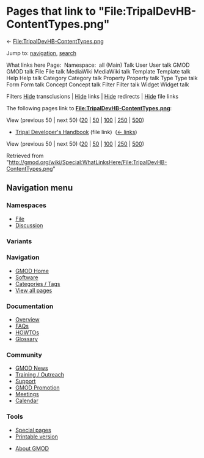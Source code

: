 <div id="mw-page-base" class="noprint">

</div>

<div id="mw-head-base" class="noprint">

</div>

<div id="content" class="mw-body" role="main">

<span id="top"></span>

<div id="mw-js-message" style="display:none;">

</div>



# <span dir="auto">Pages that link to "File:TripalDevHB-ContentTypes.png"</span>

<div id="bodyContent">

<div id="contentSub">

←
[File:TripalDevHB-ContentTypes.png](/wiki/File:TripalDevHB-ContentTypes.png "File:TripalDevHB-ContentTypes.png")

</div>

<div id="jump-to-nav" class="mw-jump">

Jump to: [navigation](#mw-navigation), [search](#p-search)

</div>

<div id="mw-content-text">

What links here Page:  Namespace:  all (Main) Talk User User talk GMOD
GMOD talk File File talk MediaWiki MediaWiki talk Template Template talk
Help Help talk Category Category talk Property Property talk Type Type
talk Form Form talk Concept Concept talk Filter Filter talk Widget
Widget talk

Filters
[Hide](/mediawiki/index.php?title=Special:WhatLinksHere/File:TripalDevHB-ContentTypes.png&hidetrans=1 "Special:WhatLinksHere/File:TripalDevHB-ContentTypes.png")
transclusions \|
[Hide](/mediawiki/index.php?title=Special:WhatLinksHere/File:TripalDevHB-ContentTypes.png&hidelinks=1 "Special:WhatLinksHere/File:TripalDevHB-ContentTypes.png")
links \|
[Hide](/mediawiki/index.php?title=Special:WhatLinksHere/File:TripalDevHB-ContentTypes.png&hideredirs=1 "Special:WhatLinksHere/File:TripalDevHB-ContentTypes.png")
redirects \|
[Hide](/mediawiki/index.php?title=Special:WhatLinksHere/File:TripalDevHB-ContentTypes.png&hideimages=1 "Special:WhatLinksHere/File:TripalDevHB-ContentTypes.png")
file links

The following pages link to
**[File:TripalDevHB-ContentTypes.png](/wiki/File:TripalDevHB-ContentTypes.png "File:TripalDevHB-ContentTypes.png")**:

View (previous 50 \| next 50)
([20](/mediawiki/index.php?title=Special:WhatLinksHere/File:TripalDevHB-ContentTypes.png&limit=20 "Special:WhatLinksHere/File:TripalDevHB-ContentTypes.png")
\|
[50](/mediawiki/index.php?title=Special:WhatLinksHere/File:TripalDevHB-ContentTypes.png&limit=50 "Special:WhatLinksHere/File:TripalDevHB-ContentTypes.png")
\|
[100](/mediawiki/index.php?title=Special:WhatLinksHere/File:TripalDevHB-ContentTypes.png&limit=100 "Special:WhatLinksHere/File:TripalDevHB-ContentTypes.png")
\|
[250](/mediawiki/index.php?title=Special:WhatLinksHere/File:TripalDevHB-ContentTypes.png&limit=250 "Special:WhatLinksHere/File:TripalDevHB-ContentTypes.png")
\|
[500](/mediawiki/index.php?title=Special:WhatLinksHere/File:TripalDevHB-ContentTypes.png&limit=500 "Special:WhatLinksHere/File:TripalDevHB-ContentTypes.png"))

- [Tripal Developer's
  Handbook](/wiki/Tripal_Developer%27s_Handbook "Tripal Developer's Handbook")
  (file link) ‎ <span class="mw-whatlinkshere-tools">([←
  links](/mediawiki/index.php?title=Special:WhatLinksHere&target=Tripal+Developer%27s+Handbook "Special:WhatLinksHere"))</span>

View (previous 50 \| next 50)
([20](/mediawiki/index.php?title=Special:WhatLinksHere/File:TripalDevHB-ContentTypes.png&limit=20 "Special:WhatLinksHere/File:TripalDevHB-ContentTypes.png")
\|
[50](/mediawiki/index.php?title=Special:WhatLinksHere/File:TripalDevHB-ContentTypes.png&limit=50 "Special:WhatLinksHere/File:TripalDevHB-ContentTypes.png")
\|
[100](/mediawiki/index.php?title=Special:WhatLinksHere/File:TripalDevHB-ContentTypes.png&limit=100 "Special:WhatLinksHere/File:TripalDevHB-ContentTypes.png")
\|
[250](/mediawiki/index.php?title=Special:WhatLinksHere/File:TripalDevHB-ContentTypes.png&limit=250 "Special:WhatLinksHere/File:TripalDevHB-ContentTypes.png")
\|
[500](/mediawiki/index.php?title=Special:WhatLinksHere/File:TripalDevHB-ContentTypes.png&limit=500 "Special:WhatLinksHere/File:TripalDevHB-ContentTypes.png"))

</div>

<div class="printfooter">

Retrieved from
"<http://gmod.org/wiki/Special:WhatLinksHere/File:TripalDevHB-ContentTypes.png>"

</div>

<div id="catlinks" class="catlinks catlinks-allhidden">

</div>

<div class="visualClear">

</div>

</div>

</div>

<div id="mw-navigation">

## Navigation menu

<div id="mw-head">



<div id="left-navigation">

<div id="p-namespaces" class="vectorTabs" role="navigation"
aria-labelledby="p-namespaces-label">

### Namespaces

- <span id="ca-nstab-image"><a href="/wiki/File:TripalDevHB-ContentTypes.png" accesskey="c"
  title="View the file page [c]">File</a></span>
- <span id="ca-talk"><a
  href="/mediawiki/index.php?title=File_talk:TripalDevHB-ContentTypes.png&amp;action=edit&amp;redlink=1"
  accesskey="t"
  title="Discussion about the content page [t]">Discussion</a></span>

</div>

<div id="p-variants" class="vectorMenu emptyPortlet" role="navigation"
aria-labelledby="p-variants-label">

### 

### Variants[](#)

<div class="menu">

</div>

</div>

</div>

<div id="right-navigation">





</div>



</div>

</div>

</div>

<div id="mw-panel">

<div id="p-logo" role="banner">

<a href="/wiki/Main_Page"
style="background-image: url(http://gmod.org/images/GMOD-cogs.png);"
title="Visit the main page"></a>

</div>

<div id="p-Navigation" class="portal" role="navigation"
aria-labelledby="p-Navigation-label">

### Navigation

<div class="body">

- <span id="n-GMOD-Home">[GMOD Home](/wiki/Main_Page)</span>
- <span id="n-Software">[Software](/wiki/GMOD_Components)</span>
- <span id="n-Categories-.2F-Tags">[Categories /
  Tags](/wiki/Categories)</span>
- <span id="n-View-all-pages">[View all
  pages](/wiki/Special:AllPages)</span>

</div>

</div>

<div id="p-Documentation" class="portal" role="navigation"
aria-labelledby="p-Documentation-label">

### Documentation

<div class="body">

- <span id="n-Overview">[Overview](/wiki/Overview)</span>
- <span id="n-FAQs">[FAQs](/wiki/Category:FAQ)</span>
- <span id="n-HOWTOs">[HOWTOs](/wiki/Category:HOWTO)</span>
- <span id="n-Glossary">[Glossary](/wiki/Glossary)</span>

</div>

</div>

<div id="p-Community" class="portal" role="navigation"
aria-labelledby="p-Community-label">

### Community

<div class="body">

- <span id="n-GMOD-News">[GMOD News](/wiki/GMOD_News)</span>
- <span id="n-Training-.2F-Outreach">[Training /
  Outreach](/wiki/Training_and_Outreach)</span>
- <span id="n-Support">[Support](/wiki/Support)</span>
- <span id="n-GMOD-Promotion">[GMOD
  Promotion](/wiki/GMOD_Promotion)</span>
- <span id="n-Meetings">[Meetings](/wiki/Meetings)</span>
- <span id="n-Calendar">[Calendar](/wiki/Calendar)</span>

</div>

</div>

<div id="p-tb" class="portal" role="navigation"
aria-labelledby="p-tb-label">

### Tools

<div class="body">

- <span id="t-specialpages"><a href="/wiki/Special:SpecialPages" accesskey="q"
  title="A list of all special pages [q]">Special pages</a></span>
- <span id="t-print"><a
  href="/mediawiki/index.php?title=Special:WhatLinksHere/File:TripalDevHB-ContentTypes.png&amp;printable=yes"
  rel="alternate" accesskey="p"
  title="Printable version of this page [p]">Printable version</a></span>

</div>

</div>

</div>

</div>

<div id="footer" role="contentinfo">

- <span id="footer-places-about">[About
  GMOD](/wiki/GMOD:About "GMOD:About")</span>

<!-- -->






</div>
